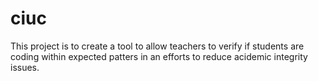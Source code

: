 # ciuc
This project is to create a tool to allow teachers to verify if students are coding within expected patters in an efforts to reduce acidemic integrity issues.


